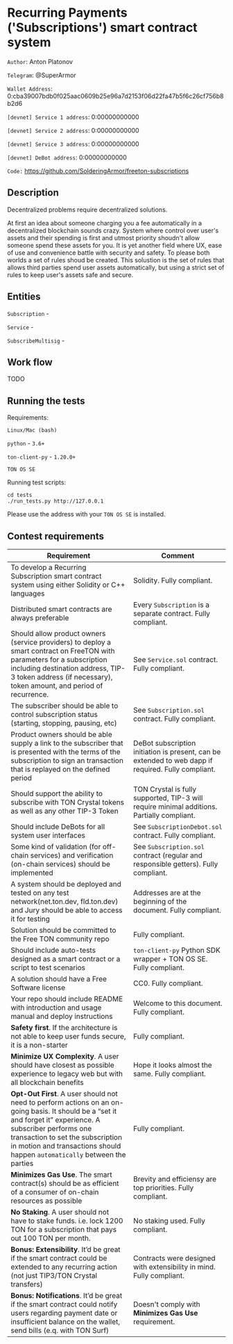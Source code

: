 # Recurring Payments ('Subscriptions') smart contract system

`Author`: Anton Platonov

`Telegram`: @SuperArmor

`Wallet Address`: 0:cba39007bdb0f025aac0609b25e96a7d2153f06d22fa47b5f6c26cf756b8b2d6

`[devnet] Service 1 address`: 0:00000000000

`[devnet] Service 2 address`: 0:00000000000

`[devnet] Service 3 address`: 0:00000000000

`[devnet] DeBot address`: 0:00000000000

`Code:` https://github.com/SolderingArmor/freeton-subscriptions

## Description

Decentralized problems require decentralized solutions.

At first an idea about someone charging you a fee automatically in a decentralized blockchain sounds crazy. System where control over user's assets and their spending is first and utmost priority shoudn't allow someone spend these assets for you. It is yet another field where UX, ease of use and convenience battle with security and safety. To please both worlds a set of rules shoud be created. This solustion is the set of rules that allows third parties spend user assets automatically, but using a strict set of rules to keep user's assets safe and secure.

## Entities

`Subscription` - 

`Service` - 

`SubscribeMultisig` - 

## Work flow

TODO

## Running the tests

Requirements:

`Linux/Mac (bash)`

`python` - `3.6+`

`ton-client-py` - `1.20.0+`

`TON OS SE`

Running test scripts:

```
cd tests
./run_tests.py http://127.0.0.1
```

Please use the address with your `TON OS SE` is installed.

## Contest requirements

| Requirement | Comment |
|---|---|
| To develop a Recurring Subscription smart contract system using either Solidity or C++ languages | Solidity. Fully compliant. |
| Distributed smart contracts are always preferable | Every `Subscription` is a separate contract. Fully compliant. |
| Should allow product owners (service providers) to deploy a smart contract on FreeTON with parameters for a subscription including destination address, TIP-3 token address (if necessary), token amount, and period of recurrence. | See `Service.sol` contract. Fully compliant. |
| The subscriber should be able to control subscription status (starting, stopping, pausing, etc) | See `Subscription.sol` contract. Fully compliant. |
| Product owners should be able supply a link to the subscriber that is presented with the terms of the subscription to sign an transaction that is replayed on the defined period | DeBot subscription initiation is present, can be extended to web dapp if required. Fully compliant. |
| Should support the ability to subscribe with TON Crystal tokens as well as any other TIP-3 Token | TON Crystal is fully supported, TIP-3 will require minimal additions. Partially compliant. |
| Should include DeBots for all system user interfaces | See `SubscriptionDebot.sol` contract. Fully compliant. |
| Some kind of validation (for off-chain services) and verification (on-chain services) should be implemented | See `Subscription.sol` contract (regular and responsible getters). Fully compliant. |
| A system should be deployed and tested on any test network(net.ton.dev, fld.ton.dev) and Jury should be able to access it for testing | Addresses are at the beginning of the document. Fully compliant. |
| Solution should be committed to the Free TON community repo | Fully compliant. |
| Should include auto-tests designed as a smart contract or a script to test scenarios | `ton-client-py` Python SDK wrapper + TON OS SE. Fully compliant. |
| A solution should have a Free Software license | CC0. Fully compliant. |
| Your repo should include README with introduction and usage manual and deploy instructions | Welcome to this document. Fully compliant. |
| **Safety first**. If the architecture is not able to keep user funds secure, it is a non-starter | Fully compliant. |
| **Minimize UX Complexity**. A user should have closest as possible experience to legacy web but with all blockchain benefits | Hope it looks almost the same. Fully compliant. |
| **Opt-Out First**. A user should not need to perform actions on an on-going basis. It should be a “set it and forget it” experience. A subscriber performs one transaction to set the subscription in motion and transactions should happen `automatically` between the parties | Fully compliant. |
| **Minimizes Gas Use**. The smart contract(s) should be as efficient of a consumer of on-chain resources as possible | Brevity and efficiensy are top priorities. Fully compliant. |
| **No Staking**. A user should not have to stake funds. i.e. lock 1200 TON for a subscription that pays out 100 TON per month. | No staking used. Fully compliant. |
| **Bonus: Extensibility**. It’d be great if the smart contract could be extended to any recurring action (not just TIP3/TON Crystal transfers) | Contracts were designed with extensibility in mind. Fully compliant. |
| **Bonus: Notifications**. It’d be great if the smart contract could notify users regarding payment date or insufficient balance on the wallet, send bills (e.q. with TON Surf) | Doesn't comply with **Minimizes Gas Use** requirement. |